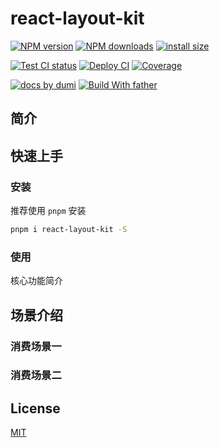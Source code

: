 # react-layout-kit

[![NPM version][npm-image]][npm-url] [![NPM downloads][download-image]][download-url] [![install size][npm-size]][npm-size-url]

[![Test CI status][test-ci]][test-ci-url] [![Deploy CI][release-ci]][release-ci-url] [![Coverage][coverage]][codecov-url]

[![ docs by dumi][dumi-url]](https://d.umijs.org/) [![Build With father][father-url]](https://github.com/umijs/father/)

<!-- gitpod url -->

[gitpod-badge]: https://img.shields.io/badge/Gitpod-ready--to--code-blue?logo=gitpod
[gitpod-url]: https://gitpod.io/#https://github.com/ant-design/react-layout-kit

<!-- umi url -->

[dumi-url]: https://img.shields.io/badge/docs%20by-dumi-blue
[father-url]: https://img.shields.io/badge/build%20with-father-028fe4.svg

<!-- npm url -->

[npm-image]: http://img.shields.io/npm/v/react-layout-kit.svg?style=flat-square&color=deepgreen&label=latest
[npm-url]: http://npmjs.org/package/react-layout-kit
[npm-size]: https://img.shields.io/bundlephobia/minzip/react-layout-kit?color=deepgreen&label=gizpped%20size&style=flat-square
[npm-size-url]: https://packagephobia.com/result?p=react-layout-kit

<!-- coverage -->

[coverage]: https://codecov.io/gh/arvinxx/react-layout-kit/branch/master/graph/badge.svg
[codecov-url]: https://codecov.io/gh/arvinxx/react-layout-kit/branch/master

<!-- Github CI -->

[test-ci]: https://github.com/arvinxx/react-layout-kit/workflows/Test%20CI/badge.svg
[release-ci]: https://github.com/arvinxx/react-layout-kit/workflows/Release%20CI/badge.svg
[test-ci-url]: https://github.com/arvinxx/react-layout-kit/actions?query=workflow%3ATest%20CI
[release-ci-url]: https://github.com/arvinxx/react-layout-kit/actions?query=workflow%3ARelease%20CI
[download-image]: https://img.shields.io/npm/dm/react-layout-kit.svg?style=flat-square
[download-url]: https://npmjs.org/package/react-layout-kit

## 简介

## 快速上手

### 安装

推荐使用 `pnpm` 安装

```bash
pnpm i react-layout-kit -S
```

### 使用

核心功能简介

## 场景介绍

### 消费场景一

### 消费场景二

## License

[MIT](./LICENSE)
